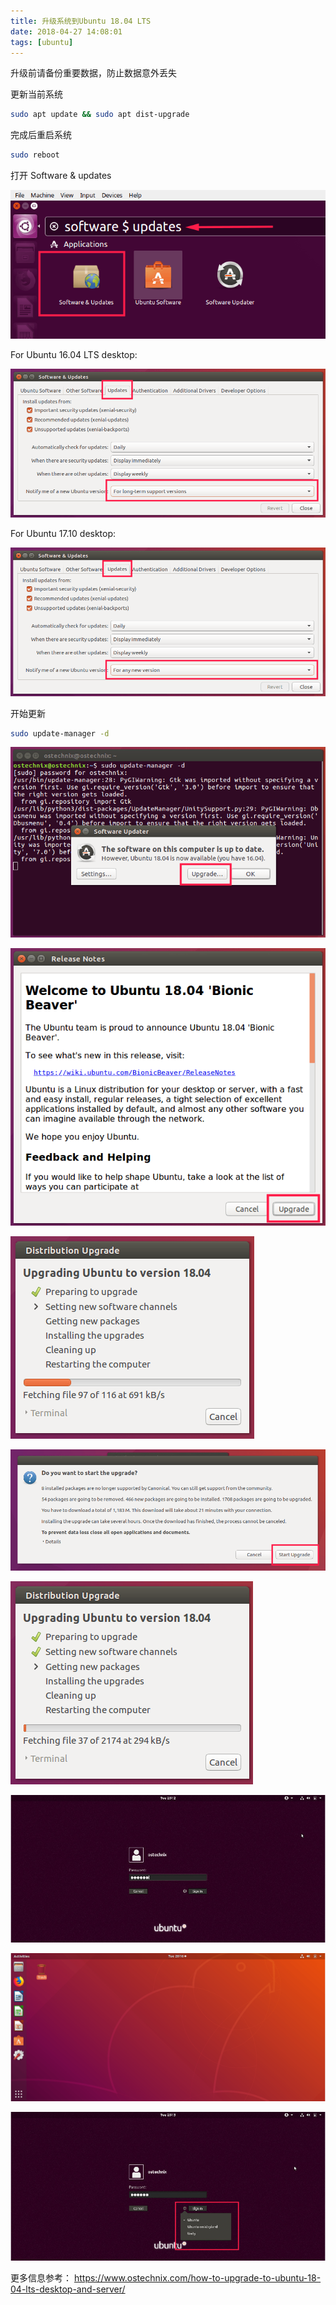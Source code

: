```yaml
---
title: 升级系统到Ubuntu 18.04 LTS
date: 2018-04-27 14:08:01
tags: [ubuntu]
---
```


升级前请备份重要数据，防止数据意外丢失

更新当前系统

```bash
sudo apt update && sudo apt dist-upgrade
```

完成后重启系统

```bash
sudo reboot
```

打开 Software & updates

![](/images/upgrade-to-ubuntu-18.04-LTS-1.png)

For Ubuntu 16.04 LTS desktop:

![](/images/upgrade-to-ubuntu-18.04-LTS-2.png)

For Ubuntu 17.10 desktop:

![](/images/upgrade-to-ubuntu-18.04-LTS-3.png)

开始更新

```bash
sudo update-manager -d
```

![](/images/upgrade-to-ubuntu-18.04-LTS-4.png)

![](/images/upgrade-to-ubuntu-18.04-LTS-5.png)

![](/images/upgrade-to-ubuntu-18.04-LTS-6.png)

![](/images/upgrade-to-ubuntu-18.04-LTS-7.png)

![](/images/upgrade-to-ubuntu-18.04-LTS-8.png)

![](/images/upgrade-to-ubuntu-18.04-LTS-9.jpg)

![](/images/upgrade-to-ubuntu-18.04-LTS-10.png)

![](/images/upgrade-to-ubuntu-18.04-LTS-11.jpg)


更多信息参考： https://www.ostechnix.com/how-to-upgrade-to-ubuntu-18-04-lts-desktop-and-server/